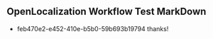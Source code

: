 ## OpenLocalization Workflow Test MarkDown
* feb470e2-e452-410e-b5b0-59b693b19794 thanks!

<!--HONumber=Aug16_HO3-->


